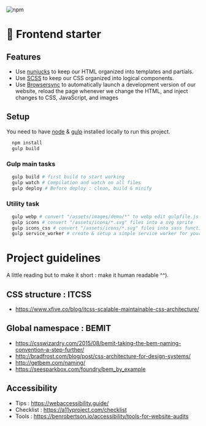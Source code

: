<img alt="npm" src="https://img.shields.io/npm/v/npm?style=flat-square">

# :doughnut: Frontend starter

## Features
- Use [nunjucks](https://mozilla.github.io/nunjucks/) to keep our HTML organized into templates and partials.
- Use [SCSS](https://sass-lang.com/) to keep our CSS organized into logical components.
- Use [Browsersync](https://www.browsersync.io/) to automatically launch a development version of our website, reload the page whenever we change the HTML, and inject changes to CSS, JavaScript, and images

## Setup
You need to have [node](https://nodejs.org/) & [gulp](https://gulpjs.com/) installed locally to run this project.
```bash
  npm install
  gulp build
```

### Gulp main tasks
```bash
  gulp build # first build to start working
  gulp watch # Compilation and watch on all files
  gulp deploy # Before deploy : clean, build & minify
```

### Utility task
```bash
  gulp webp # convert "/assets/images/demo/*" to webp edit gulpfile.js to change path
  gulp icons # convert "/assets/icons/*.svg" files into a svg sprite
  gulp icons_css # convert "/assets/icons/*.svg" files into sass functions in order inline svgs in your css files and use as background-image icons
  gulp service_worker # create & setup a simple service worker for your web app to work offline
```


# Project guidelines
A little reading but to make it short : make it human readable ^^).

## CSS structure : ITCSS
- https://www.xfive.co/blog/itcss-scalable-maintainable-css-architecture/

## Global namespace : BEMIT
- https://csswizardry.com/2015/08/bemit-taking-the-bem-naming-convention-a-step-further/
- http://bradfrost.com/blog/post/css-architecture-for-design-systems/
- http://getbem.com/naming/
- https://seesparkbox.com/foundry/bem_by_example

## Accessibility
- Tips : https://webaccessibility.guide/
- Checklist : https://a11yproject.com/checklist
- Tools : https://benrobertson.io/accessibility/tools-for-website-audits
